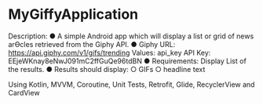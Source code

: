 # MyGiffyApplication
Description: 
● A simple Android app which will display a list or grid of news arƟcles 
retrieved from the Giphy API. 
● Giphy 
URL: https://api.giphy.com/v1/gifs/trending
Values: api_key 
 API Key: EEjeWKnay8eNwJ091mC2ffGuQe96tdBN 
● Requirements: 
 Display List of the results. 
● Results should display: 
○ GIFs 
○ headline text 

Using Kotlin, MVVM, Coroutine, Unit Tests, Retrofit, Glide, RecyclerView and CardView
